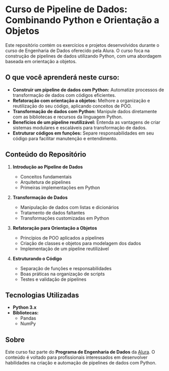 # Curso de Pipeline de Dados: Combinando Python e Orientação a Objetos

Este repositório contém os exercícios e projetos desenvolvidos durante o curso de Engenharia de Dados oferecido pela Alura. O curso foca na construção de pipelines de dados utilizando Python, com uma abordagem baseada em orientação a objetos.

## O que você aprenderá neste curso:

- **Construir um pipeline de dados com Python:** Automatize processos de transformação de dados com códigos eficientes.
- **Refatoração com orientação a objetos:** Melhore a organização e reutilização do seu código, aplicando conceitos de POO.
- **Transformação de dados com Python:** Manipule dados diretamente com as bibliotecas e recursos da linguagem Python.
- **Benefícios de um pipeline reutilizável:** Entenda as vantagens de criar sistemas modulares e escaláveis para transformação de dados.
- **Estruturar códigos em funções:** Separe responsabilidades em seu código para facilitar manutenção e entendimento.

## Conteúdo do Repositório

1. **Introdução ao Pipeline de Dados**
   - Conceitos fundamentais
   - Arquitetura de pipelines
   - Primeiras implementações em Python

2. **Transformação de Dados**
   - Manipulação de dados com listas e dicionários
   - Tratamento de dados faltantes
   - Transformações customizadas em Python

3. **Refatoração para Orientação a Objetos**
   - Princípios de POO aplicados a pipelines
   - Criação de classes e objetos para modelagem dos dados
   - Implementação de um pipeline reutilizável

4. **Estruturando o Código**
   - Separação de funções e responsabilidades
   - Boas práticas na organização de scripts
   - Testes e validação de pipelines

## Tecnologias Utilizadas

- **Python 3.x**
- **Bibliotecas:**
  - Pandas
  - NumPy
    
## Sobre

Este curso faz parte do **Programa de Engenharia de Dados** da [Alura](https://www.alura.com.br). O conteúdo é voltado para profissionais interessados em desenvolver habilidades na criação e automação de pipelines de dados com Python.
